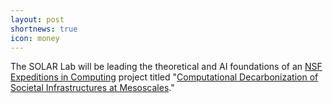 ```yaml
---
layout: post
shortnews: true
icon: money
---
```


The SOLAR Lab will be leading the theoretical and AI foundations of an [NSF Expeditions in Computing](https://www.nsf.gov/awardsearch/showAward?AWD_ID=2325956) project titled "[Computational Decarbonization of Societal Infrastructures at Mesoscales](https://codecexp.us)."